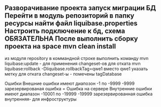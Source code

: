 Разворачивание проекта
запуск миграции БД
Перейти в модуль репозиторий в папку ресурсы
найти файл liquibase.properties
Настроить подключение к бд, схема ОБЯЗАТЕЛЬНА
После выполнить сборку проекта на space mvn clean install
----------------------------------------------------------
из модуля repository в коммандной строке выполнить команду
mvn liquibase:update - для применения changeset-ов
для отката
mvn liquibase:rollback -Dliquibase.rollbackTag=qwe1
вместо qwe1 указать метку для отката
changeset-ы - помечены tagDatabase


Ошибки
Внешние ошибки имеют диапозон -1 по -9999
-9999 зарезервированая ошибка = Ошибка на сервере
Внутренние ошибки имеют диапазон -10001 по -19999
-19999 зарезервированная ошибка внутренняя- для инфроструктуры